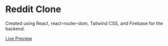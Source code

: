 # Reddit Clone

Created using React, react-router-dom, Tailwind CSS, and Firebase for the backend.

[Live Preview](http://54.184.99.80/)

